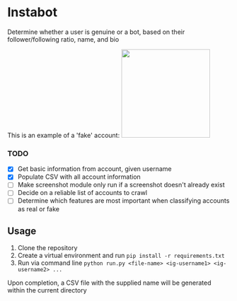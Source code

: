 # Instabot

Determine whether a user is genuine or a bot, based on their follower/following ratio, name, and bio

This is an example of a 'fake' account:
<img src="https://raw.githubusercontent.com/ethanzh/instabot/master/static/fake_account.png" width=200>


### TODO
- [x] Get basic information from account, given username 
- [x] Populate CSV with all account information
- [ ] Make screenshot module only run if a screenshot doesn't already exist
- [ ] Decide on a reliable list of accounts to crawl
- [ ] Determine which features are most important when classifying accounts as real or fake

## Usage

1. Clone the repository
2. Create a virtual environment and run ```pip install -r requirements.txt```
3. Run via command line ```python run.py <file-name> <ig-username1> <ig-username2> ... ```

Upon completion, a CSV file with the supplied name will be generated within the current directory
